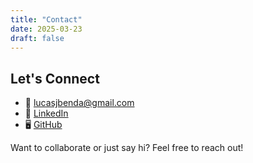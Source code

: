 ```yaml
---
title: "Contact"
date: 2025-03-23
draft: false
---
```


## Let's Connect

- 📧 [lucasjbenda@gmail.com](mailto:lucasjbenda@gmail.com)
- 💼 [LinkedIn](https://linkedin.com/in/lucas-benda)
- 🖥️ [GitHub](https://github.com/lukebenda)

Want to collaborate or just say hi? Feel free to reach out!

